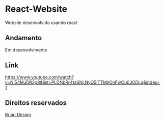 # React-Website
Website desenvolvido usando react

## Andamento
Em desenvolvimento

## Link 
https://www.youtube.com/watch?v=Nl54MJDR2p8&list=PLDNbRr4taSNLNyQ5lTTMzOnFwCu0JODLq&index=1

## Direitos reservados 
[Brian Design](https://www.youtube.com/channel/UCsKsymTY_4BYR-wytLjex7A)

